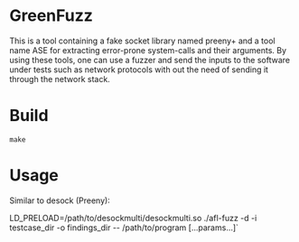 # GreenFuzz 
This is a tool containing a fake socket library named preeny+ and a tool name ASE for extracting error-prone system-calls and their arguments. 
By using these tools, one can use a fuzzer and send the inputs to the software under tests such as network protocols with out the need of sending it through the network stack. 
# Build
`make`

# Usage
Similar to desock (Preeny):

LD_PRELOAD=/path/to/desockmulti/desockmulti.so ./afl-fuzz -d -i testcase_dir -o findings_dir -- /path/to/program [...params...]`
